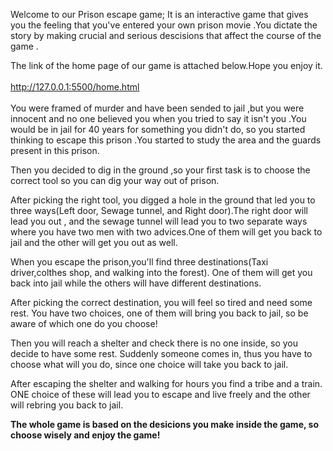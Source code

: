 Welcome to our Prison escape game; It is an interactive game that gives you the feeling that you've
entered your own prison movie .You dictate the story by making crucial and serious descisions that affect the course of the game .
<br>

The link of the home page of our game is attached below.Hope you enjoy it.
<br>
<br>
http://127.0.0.1:5500/home.html
<br>
<br>
You were framed of murder and have  been sended to jail ,but you were innocent and no one believed you when you tried to say it isn't you .You would be in jail for 40 years for something you didn't do, so you started thinking to escape this prison .You started to study the area and the guards present in this prison.
    
Then you decided to dig in the ground ,so your first task is to choose the correct tool so you can dig your way out of prison.
<br>

After picking the right tool, you digged a hole in the ground that led you to three ways(Left door, Sewage tunnel, and Right door).The right door will lead you out , and the sewage tunnel will lead you to two separate ways where you have two men with two advices.One of them will get you back to jail and the other will get you out as well.
<br>

When you escape the prison,you'll find three destinations(Taxi driver,colthes shop, and walking into the forest). One of them will get you back into jail while the others will have different destinations.

After picking the correct destination, you will feel so tired and need some rest. You have two choices, one of them will bring you back to jail, so be aware of which one do you choose!
<br>

Then you will reach a shelter and check there is no one inside, so you decide to have some rest. Suddenly someone comes in, thus you have to choose what will you do, since one choice will take you back to jail.
<br>

After escaping the shelter and walking for hours you find a tribe and a train. ONE choice of these will lead you to escape and live freely and the other will rebring you back to jail.

<b>The whole game is based on the desicions you make inside the game, so choose wisely and enjoy the game!</b>